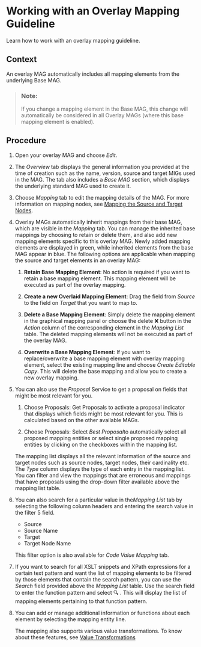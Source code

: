 <!-- loioe0ba4a7d639c4ae382be44c16768e5da -->

<link rel="stylesheet" type="text/css" href="../css/sap-icons.css"/>

# Working with an Overlay Mapping Guideline

Learn how to work with an overlay mapping guideline.



<a name="loioe0ba4a7d639c4ae382be44c16768e5da__section_qvh_gqs_32c"/>

## Context

An overlay MAG automatically includes all mapping elements from the underlying Base MAG.

> ### Note:  
> If you change a mapping element in the Base MAG, this change will automatically be considered in all Overlay MAGs \(where this base mapping element is enabled\).



## Procedure

1.  Open your overlay MAG and choose *Edit*.

2.  The *Overview* tab displays the general information you provided at the time of creation such as the name, version, source and target MIGs used in the MAG. The tab also includes a *Base MAG* section, which displays the underlying standard MAG used to create it.

3.  Choose *Mapping* tab to edit the mapping details of the MAG. For more information on mapping nodes, see [Mapping the Source and Target Nodes](mapping-the-source-and-target-nodes-9ea58d6.md).

4.  Overlay MAGs automatically inherit mappings from their base MAG, which are visible in the *Mapping* tab. You can manage the inherited base mappings by choosing to retain or delete them, and also add new mapping elements specific to this overlay MAG. Newly added mapping elements are displayed in green, while inherited elements from the base MAG appear in blue. The following options are applicable when mapping the source and target elements in an overlay MAG:

    1.  **Retain Base Mapping Element**: No action is required if you want to retain a base mapping element. This mapping element will be executed as part of the overlay mapping.

    2.  **Create a new Overlaid Mapping Element**: Drag the field from *Source* to the field on *Target* that you want to map to.

    3.  **Delete a Base Mapping Element**: Simply delete the mapping element in the graphical mapping panel or choose the delete :x: button in the *Action* column of the corresponding element in the *Mapping List* table. The deleted mapping elements will not be executed as part of the overlay MAG.

    4.  **Overwrite a Base Mapping Element**: If you want to replace/overwrite a base mapping element with overlay mapping element, select the existing mapping line and choose *Create Editable Copy*. This will delete the base mapping and allow you to create a new overlay mapping.


5.  You can also use the *Proposal* Service to get a proposal on fields that might be most relevant for you.

    1.  Choose Proposals: Get Proposals to activate a proposal indicator that displays which fields might be most relevant for you. This is calculated based on the other available MAGs.

    2.  Choose Proposals: Select *Best Proposal*to automatically select all proposed mapping entities or select single proposed mapping entities by clicking on the checkboxes within the mapping list.


    The mapping list displays all the relevant information of the source and target nodes such as source nodes, target nodes, their cardinality etc. The *Type* column displays the type of each entry in the mapping list. You can filter and view the mappings that are erroneous and mappings that have proposals using the drop-down filter available above the mapping list table.

6.  You can also search for a particular value in the*Mapping List* tab by selecting the following column headers and entering the search value in the filter <span class="SAP-icons-V5"></span> field.

    -   Source
    -   Source Name
    -   Target
    -   Target Node Name

    This filter option is also available for *Code Value Mapping* tab.

7.  If you want to search for all XSLT snippets and XPath expressions for a certain text pattern and want the list of mapping elements to be filtered by those elements that contain the search pattern, you can use the *Search* field provided above the *Mapping List* table. Use the search field to enter the function pattern and select :mag: . This will display the list of mapping elements pertaining to that function pattern.

8.  You can add or manage additional information or functions about each element by selecting the mapping entity line.

    The mapping also supports various value transformations. To know about these features, see [Value Transformations](value-transformations-19f8374.md)


